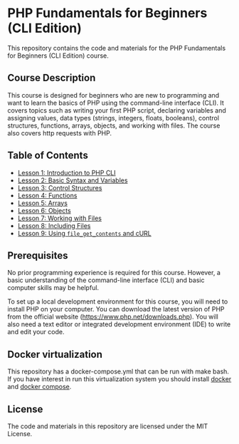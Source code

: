 # PHP Fundamentals for Beginners (CLI Edition)

This repository contains the code and materials for the PHP Fundamentals for Beginners (CLI Edition) course.

## Course Description

This course is designed for beginners who are new to programming and want to learn the basics of PHP using the command-line interface (CLI). It covers topics such as writing your first PHP script, declaring variables and assigning values, data types (strings, integers, floats, booleans), control structures, functions, arrays, objects, and working with files. The course also covers http requests with PHP.

## Table of Contents

- [Lesson 1: Introduction to PHP CLI](lesson1/)
- [Lesson 2: Basic Syntax and Variables](lesson2/)
- [Lesson 3: Control Structures](lesson3/)
- [Lesson 4: Functions](lesson4/)
- [Lesson 5: Arrays](lesson5/)
- [Lesson 6: Objects](lesson6/)
- [Lesson 7: Working with Files](lesson7/)
- [Lesson 8: Including Files](lesson8/)
- [Lesson 9: Using `file_get_contents` and cURL](lesson9/)

## Prerequisites

No prior programming experience is required for this course. However, a basic understanding of the command-line interface (CLI) and basic computer skills may be helpful.

To set up a local development environment for this course, you will need to install PHP on your computer. You can download the latest version of PHP from the official website (https://www.php.net/downloads.php). You will also need a text editor or integrated development environment (IDE) to write and edit your code.

## Docker virtualization

This repository has a docker-compose.yml that can be run with make bash. If you have interest in run this virtualization system you should install [docker](https://www.docker.com/) and [docker compose](https://docs.docker.com/compose/). 

## License

The code and materials in this repository are licensed under the MIT License.
